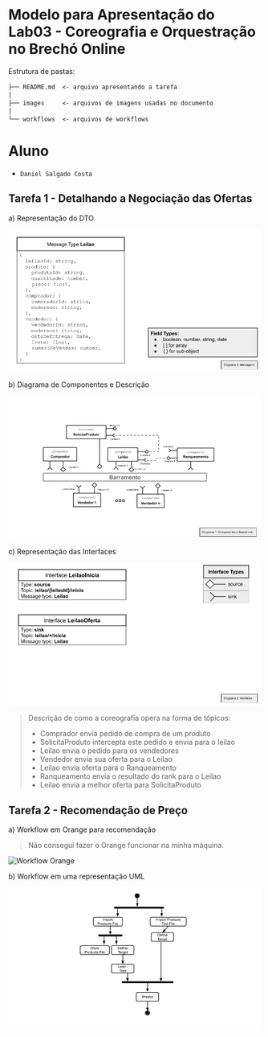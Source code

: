 # Modelo para Apresentação do Lab03 - Coreografia e Orquestração no Brechó Online

Estrutura de pastas:

~~~
├── README.md  <- arquivo apresentando a tarefa
│
├── images     <- arquivos de imagens usadas no documento
│
└── workflows  <- arquivos de workflows
~~~

# Aluno
* `Daniel Salgado Costa`

## Tarefa 1 - Detalhando a Negociação das Ofertas

a) Representação do DTO
>
![DTO](images/dto.png)

b) Diagrama de Componentes e Descrição

![Coreografia](images/coreografia.png)

c) Representação das Interfaces

![DTO](images/interfaces.png)
>
> Descrição de como a coreografia opera na forma de tópicos:
>
> * Comprador envia pedido de compra de um produto
> * SolicitaProduto intercepta este pedido e envia para o leilao
> * Leilao envia o pedido para os vendedores
> * Vendedor envia sua oferta para o Leilao
> * Leilao envia oferta para o Ranqueamento
> * Ranqueamento envia o resultado do rank para o Leilao
> * Leilao envia a melhor oferta para SolicitaProduto


## Tarefa 2 - Recomendação de Preço

a) Workflow em Orange para recomendação

> Não consegui fazer o Orange funcionar na minha máquina.
>
![Workflow Orange](images/example-workflow-orange.png)

b) Workflow em uma representação UML

![Workflow UML](images/example-workflow-uml.png)
